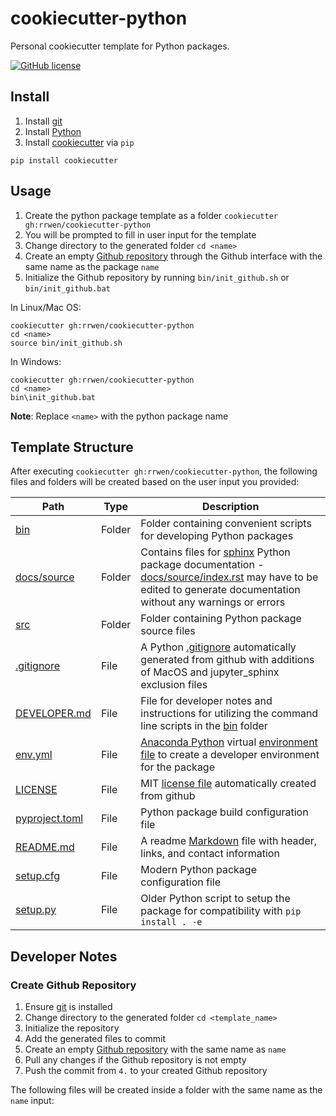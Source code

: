 # cookiecutter-python

Personal cookiecutter template for Python packages.

[![GitHub license](https://img.shields.io/github/license/rrwen/cookiecutter-python.svg)](https://github.com/rrwen/cookiecutter-python/blob/master/LICENSE)

## Install

1. Install [git](https://git-scm.com/)
1. Install [Python](https://www.python.org/downloads/)
2. Install [cookiecutter](https://pypi.python.org/pypi/cookiecutter) via `pip`

```
pip install cookiecutter
```

## Usage

1. Create the python package template as a folder `cookiecutter gh:rrwen/cookiecutter-python`
2. You will be prompted to fill in user input for the template
3. Change directory to the generated folder `cd <name>`
4. Create an empty [Github repository](https://help.github.com/articles/create-a-repo/) through the Github interface with the same name as the package `name`
5. Initialize the Github repository by running `bin/init_github.sh` or `bin/init_github.bat`

In Linux/Mac OS:

```
cookiecutter gh:rrwen/cookiecutter-python
cd <name>
source bin/init_github.sh
```

In Windows:

```
cookiecutter gh:rrwen/cookiecutter-python
cd <name>
bin\init_github.bat
```

**Note**: Replace `<name>` with the python package name

## Template Structure

After executing `cookiecutter gh:rrwen/cookiecutter-python`, the following files and folders will be created based on the user input you provided:

Path | Type | Description
--- | --- | ---
[bin]({{cookiecutter.name}}/bin) | Folder | Folder containing convenient scripts for developing Python packages
[docs/source]({{cookiecutter.name}}/docs/source) | Folder | Contains files for [sphinx](https://www.sphinx-doc.org/en/master/) Python package documentation - [docs/source/index.rst]({{cookiecutter.name}}/docs/source/index.rst) may have to be edited to generate documentation without any warnings or errors
[src]({{cookiecutter.name}}/src) | Folder | Folder containing Python package source files
[.gitignore]({{cookiecutter.name}}/.gitignore) | File | A Python [.gitignore](https://git-scm.com/docs/gitignore) automatically generated from github with additions of MacOS and jupyter_sphinx exclusion files
[DEVELOPER.md]({{cookiecutter.name}}/DEVELOPER.md) | File | File for developer notes and instructions for utilizing the command line scripts in the [bin]({{cookiecutter.name}}/bin) folder
[env.yml]({{cookiecutter.name}}/env.yml) | File | [Anaconda Python](https://www.anaconda.com/distribution/) virtual [environment file](https://conda.io/projects/conda/en/latest/user-guide/tasks/manage-environments.html#creating-an-environment-from-an-environment-yml-file) to create a developer environment for the package
[LICENSE]({{cookiecutter.name}}/LICENSE) | File | MIT [license file](https://help.github.com/articles/licensing-a-repository/) automatically created from github
[pyproject.toml]({{cookiecutter.name}}/pyproject.toml) | File | Python package build configuration file
[README.md]({{cookiecutter.name}}/README.md) | File | A readme [Markdown](https://daringfireball.net/projects/markdown/) file with header, links, and contact information
[setup.cfg]({{cookiecutter.name}}/setup.cfg) | File | Modern Python package configuration file
[setup.py]({{cookiecutter.name}}/setup.py) | File | Older Python script to setup the package for compatibility with `pip install . -e`

## Developer Notes

### Create Github Repository

1. Ensure [git](https://git-scm.com/) is installed
2. Change directory to the generated folder `cd <template_name>`
3. Initialize the repository
4. Add the generated files to commit
5. Create an empty [Github repository](https://help.github.com/articles/create-a-repo/) with the same name as `name`
6. Pull any changes if the Github repository is not empty
7. Push the commit from `4.` to your created Github repository

The following files will be created inside a folder with the same name as the `name` input:


